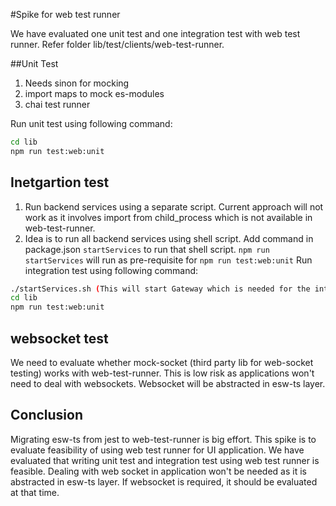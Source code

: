 #Spike for web test runner

We have evaluated one unit test and one integration test with web test runner.
Refer folder lib/test/clients/web-test-runner.

##Unit Test
1. Needs sinon for mocking
1. import maps to mock es-modules
1. chai test runner

Run unit test using following command:
```bash
cd lib
npm run test:web:unit
```


## Inetgartion test
1. Run backend services using a separate script. Current approach will not work as it involves import from child_process
which is not available in web-test-runner. 
1. Idea is to run all backend services using shell script. Add command in package.json `startServices` to run that shell script.
`npm run startServices` will run as pre-requisite for `npm run test:web:unit`
Run integration test using following command:

```bash
./startServices.sh (This will start Gateway which is needed for the integration test)
cd lib
npm run test:web:unit
```

## websocket test

We need to evaluate whether mock-socket (third party lib for web-socket testing) works with web-test-runner.
This is low risk as applications won't need to deal with websockets. Websocket will be abstracted in esw-ts layer.


## Conclusion

Migrating esw-ts from jest to web-test-runner is big effort. This spike is to evaluate feasibility of using web test runner
for UI application. We have evaluated that writing unit test and integration test using web test runner is feasible.
Dealing with web socket in application won't be needed as it is abstracted in esw-ts layer. If websocket is required, 
it should be evaluated at that time.

